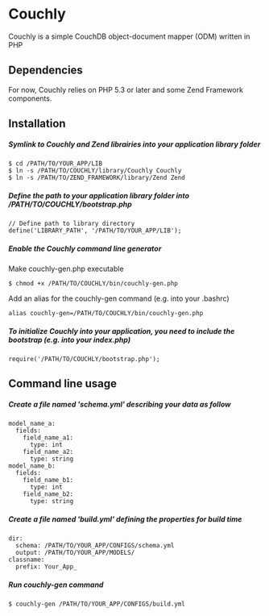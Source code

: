 Couchly
=======

Couchly is a simple CouchDB object-document mapper (ODM) written in PHP


Dependencies
------------

For now, Couchly relies on PHP 5.3 or later and some Zend Framework components.


Installation
------------

##### Symlink to Couchly and Zend librairies into your application library folder

```
$ cd /PATH/TO/YOUR_APP/LIB
$ ln -s /PATH/TO/COUCHLY/library/Couchly Couchly
$ ln -s /PATH/TO/ZEND_FRAMEWORK/library/Zend Zend
```

##### Define the path to your application library folder into /PATH/TO/COUCHLY/bootstrap.php

```
// Define path to library directory
define('LIBRARY_PATH', '/PATH/TO/YOUR_APP/LIB');
```

##### Enable the Couchly command line generator

Make couchly-gen.php executable

```
$ chmod +x /PATH/TO/COUCHLY/bin/couchly-gen.php
```

Add an alias for the couchly-gen command (e.g. into your .bashrc)

```
alias couchly-gen=/PATH/TO/COUCHLY/bin/couchly-gen.php
```

##### To initialize Couchly into your application, you need to include the bootstrap (e.g. into your index.php)

```
require('/PATH/TO/COUCHLY/bootstrap.php');
```

Command line usage
------------------

##### Create a file named 'schema.yml' describing your data as follow

```
model_name_a:
  fields:
    field_name_a1:
      type: int
    field_name_a2:
      type: string
model_name_b:
  fields:
    field_name_b1:
      type: int
    field_name_b2:
      type: string
```

##### Create a file named 'build.yml' defining the properties for build time

```
dir:
  schema: /PATH/TO/YOUR_APP/CONFIGS/schema.yml
  output: /PATH/TO/YOUR_APP/MODELS/
classname:
  prefix: Your_App_
```

##### Run couchly-gen command

```
$ couchly-gen /PATH/TO/YOUR_APP/CONFIGS/build.yml
```